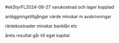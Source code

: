 #ekStyrFL2024-08-27
varukostnad och lager kopplad

anläggningstillgångar värde minskar m avskrivningar

räntekostnader minskar banklån etc

årets resultat går till eget kapital


